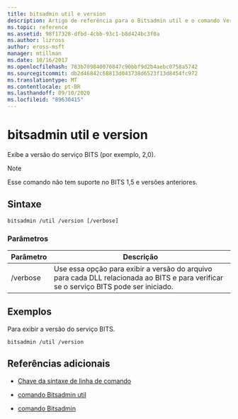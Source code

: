 ```yaml
---
title: bitsadmin util e version
description: Artigo de referência para o Bitsadmin util e o comando Version, que exibe a versão do serviço BITS.
ms.topic: reference
ms.assetid: 98f17328-dfbd-4cbb-93c1-b8d424bc3f0a
ms.author: lizross
author: eross-msft
manager: mtillman
ms.date: 10/16/2017
ms.openlocfilehash: 783b709840070847c90bbf9d2b4aebc0758a5742
ms.sourcegitcommit: db2d46842c68813d043738d6523f13d8454fc972
ms.translationtype: MT
ms.contentlocale: pt-BR
ms.lasthandoff: 09/10/2020
ms.locfileid: "89630415"
---
```

# <a name="bitsadmin-util-and-version"></a>bitsadmin util e version

Exibe a versão do serviço BITS (por exemplo, 2,0).

> [!NOTE]
> Esse comando não tem suporte no BITS 1,5 e versões anteriores.

## <a name="syntax"></a>Sintaxe

```
bitsadmin /util /version [/verbose]
```

### <a name="parameters"></a>Parâmetros

| Parâmetro | Descrição |
| --------- | ----------- |
| /verbose | Use essa opção para exibir a versão do arquivo para cada DLL relacionada ao BITS e para verificar se o serviço BITS pode ser iniciado.|

## <a name="examples"></a>Exemplos

Para exibir a versão do serviço BITS.

```
bitsadmin /util /version
```

## <a name="additional-references"></a>Referências adicionais

- [Chave da sintaxe de linha de comando](command-line-syntax-key.md)

- [comando Bitsadmin util](bitsadmin-util.md)

- [comando Bitsadmin](bitsadmin.md)
